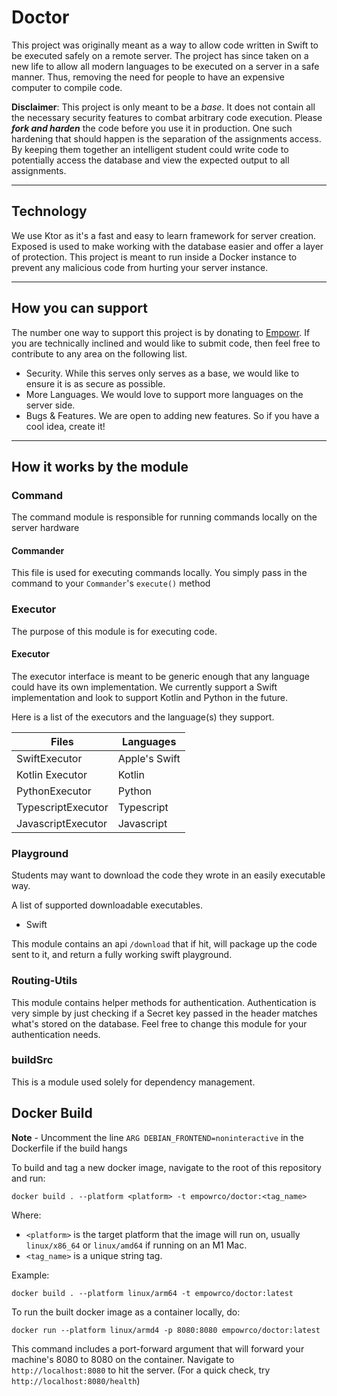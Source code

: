 # Doctor

This project was originally meant as a way to allow code written in Swift to be executed safely on a remote server. The
project has since taken on a new life to allow all modern languages to be executed on a server in a safe manner. Thus,
removing the need for people to have an expensive computer to compile code.

**Disclaimer**: This project is only meant to be a _base_. It does not contain all the necessary security features to
combat arbitrary code execution. Please **_fork and harden_** the code before you use it in production. One such hardening that should happen is the 
separation of the assignments access. By keeping them together an intelligent student could write code to potentially access the
database and view the expected output to all assignments.
___

## Technology

We use Ktor as it's a fast and easy to learn framework for server creation. Exposed is used to make working with the
database easier and offer a layer of protection. This project is meant to run inside
a Docker instance to prevent any malicious code from hurting your server instance.
___

## How you can support

The number one way to support this project is by donating to [Empowr](https://empowrco.org). If you are technically
inclined
and would like to submit code, then feel free to contribute to any area on the following list.

- Security. While this serves only serves as a base, we would like to ensure it is as secure as possible.
- More Languages. We would love to support more languages on the server side.
- Bugs & Features. We are open to adding new features. So if you have a cool idea, create it!

___

## How it works by the module

### Command

The command module is responsible for running commands locally on the server hardware

#### Commander

This file is used for executing commands locally. You simply pass in the command
to your `Commander`'s `execute()` method

### Executor
The purpose of this module is for executing code.

#### Executor

The executor interface is meant to be generic enough that any language could have its own implementation.
We currently support a Swift implementation and look to support Kotlin and Python in the future.

Here is a list of the executors and the language(s) they support.

| Files              | Languages     |
|--------------------|---------------|
| SwiftExecutor      | Apple's Swift |
| Kotlin Executor    | Kotlin        |
| PythonExecutor     | Python        |
| TypescriptExecutor | Typescript    |
| JavascriptExecutor | Javascript    |


### Playground

Students may want to download the code they wrote in an easily executable way.

A list of supported downloadable executables.

- Swift

This module contains an api `/download` that if hit, will package up the code sent to it, and return a fully working swift playground.

### Routing-Utils
This module contains helper methods for authentication. Authentication is very simple by just checking if a Secret key 
passed in the header matches what's stored on the database. Feel free to change this module for your authentication needs.

### buildSrc
This is a module used solely for dependency management.

## Docker Build

**Note** - Uncomment the line `ARG DEBIAN_FRONTEND=noninteractive` in the Dockerfile if the build hangs

To build and tag a new docker image, navigate to the root of this repository and run:
```console
docker build . --platform <platform> -t empowrco/doctor:<tag_name>
```
Where:

- `<platform>` is the target platform that the image will run on, usually `linux/x86_64` or `linux/amd64` if running on
  an M1 Mac.
- `<tag_name>` is a unique string tag.

Example:
```console
docker build . --platform linux/arm64 -t empowrco/doctor:latest
```

To run the built docker image as a container locally, do:
```console
docker run --platform linux/armd4 -p 8080:8080 empowrco/doctor:latest
```

This command includes a port-forward argument that will forward your machine's 8080 to 8080 on the container.
Navigate to `http://localhost:8080` to hit the server. (For a quick check, try `http://localhost:8080/health`)
